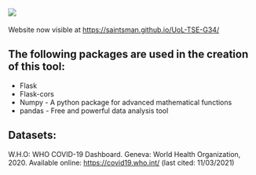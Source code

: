 



[![](https://data.jsdelivr.com/v1/package/npm/chart.js/badge)](https://www.jsdelivr.com/package/npm/chart.js)
=======

Website now visible at https://saintsman.github.io/UoL-TSE-G34/

## The following packages are used in the creation of this tool:
- <a url="https://flask.palletsprojects.com/en/1.1.x/">Flask</a>
- <a url="https://pypi.org/project/Flask-Cors/1.10.3/">Flask-cors</a>
- <a url="https://numpy.org">Numpy</a> - A python package for advanced mathematical functions
- <a url="https://pandas.pydata.org">pandas</a> - Free and powerful data analysis tool

## Datasets:
W.H.O:
    WHO COVID-19 Dashboard. Geneva: World Health Organization, 2020. Available online: https://covid19.who.int/ (last cited: 11/03/2021)